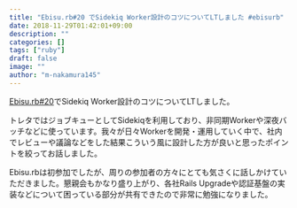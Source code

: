 ```yaml
---
title: "Ebisu.rb#20 でSidekiq Worker設計のコツについてLTしました #ebisurb"
date: 2018-11-29T01:42:01+09:00
description: ""
categories: []
tags: ["ruby"]
draft: false
image: ""
author: "m-nakamura145"
---
```


<script async class="speakerdeck-embed" data-id="86b2bba6dfda49589b7133bf5547ca09" data-ratio="1.77777777777778" src="//speakerdeck.com/assets/embed.js"></script>

[Ebisu.rb#20](https://ebisurb.connpass.com/event/106935/)でSidekiq Worker設計のコツについてLTしました。

<!--more-->

トレタではジョブキューとしてSidekiqを利用しており、非同期Workerや深夜バッチなどに使っています。我々が日々Workerを開発・運用していく中で、社内でレビューや議論などをした結果こういう風に設計した方が良いと思ったポイントを絞ってお話しました。

Ebisu.rbは初参加でしたが、周りの参加者の方々にとても気さくに話しかけていただきました。懇親会もかなり盛り上がり、各社Rails Upgradeや認証基盤の実装などについて困っている部分が共有できたので非常に勉強になりました。


